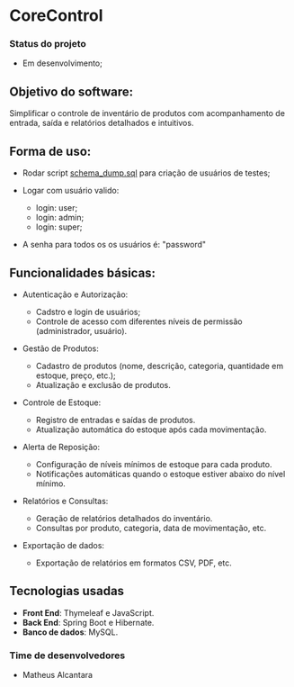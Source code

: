 # CoreControl

### Status do projeto

* Em desenvolvimento;

## Objetivo do software:

Simplificar o controle de inventário de produtos com acompanhamento de entrada, saída e relatórios detalhados e intuitivos.

## Forma de uso:

* Rodar script [schema_dump.sql](./schema_dump.sql) para criação de usuários de testes;

* Logar com usuário valido:
    * login: user;
    * login: admin;
    * login: super;
* A senha para todos os os usuários é: "password"


## Funcionalidades básicas:

* Autenticação e Autorização:
    * Cadstro e login de usuários;
    * Controle de acesso com diferentes níveis de permissão (administrador, usuário).

* Gestão de Produtos:
    * Cadastro de produtos (nome, descrição, categoria, quantidade em estoque, preço, etc.);
    * Atualização e exclusão de produtos.

* Controle de Estoque:
    * Registro de entradas e saídas de produtos.
    * Atualização automática do estoque após cada movimentação.

* Alerta de Reposição:
    * Configuração de níveis mínimos de estoque para cada produto.
    * Notificações automáticas quando o estoque estiver abaixo do nível mínimo.

* Relatórios e Consultas:
    * Geração de relatórios detalhados do inventário.
    * Consultas por produto, categoria, data de movimentação, etc.

* Exportação de dados:
    * Exportação de relatórios em formatos CSV, PDF, etc.

## Tecnologias usadas

* **Front End**: Thymeleaf e JavaScript.
* **Back End**: Spring Boot e Hibernate.
* **Banco de dados**: MySQL.

### Time de desenvolvedores

* Matheus Alcantara
